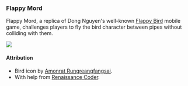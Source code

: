 ### Flappy Mord
Flappy Mord, a replica of Dong Nguyen's well-known [Flappy Bird](http://flappybird.io/) mobile game, challenges players to fly the bird character between pipes without colliding with them.

![](flappy-mord.gif)

#### Attribution
- Bird icon by [Amonrat Rungreangfangsai](https://www.flaticon.com/free-icons/dove).
- With help from [Renaissance Coder](https://www.youtube.com/watch?v=A-GkNM8M5p8&t=1s).

